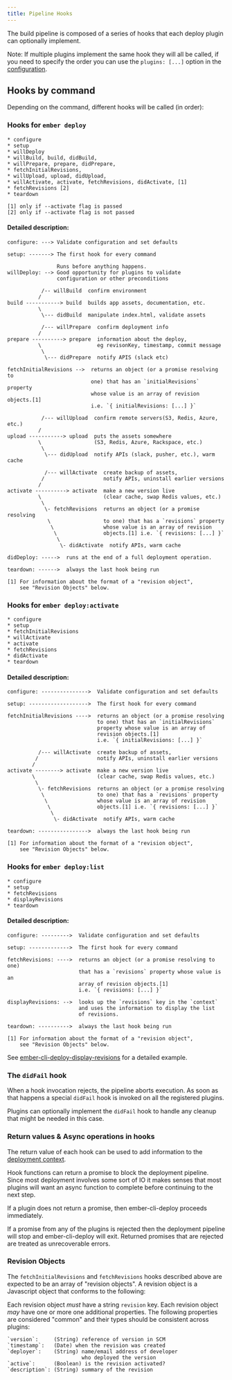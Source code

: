 ```yaml
---
title: Pipeline Hooks
---
```


The build pipeline is composed of a series of hooks that each deploy plugin can optionally implement.

Note:
If multiple plugins implement the same hook they will all be called, if you need to specify the order you can use the `plugins: [...]` option in the [configuration](../configuration-overview).

## Hooks by command

Depending on the command, different hooks will be called (in order):

### Hooks for `ember deploy`
```
* configure
* setup
* willDeploy
* willBuild, build, didBuild,
* willPrepare, prepare, didPrepare,
* fetchInitialRevisions,
* willUpload, upload, didUpload,
* willActivate, activate, fetchRevisions, didActivate, [1]
* fetchRevisions [2]
* teardown

[1] only if --activate flag is passed
[2] only if --activate flag is not passed
```

#### Detailed description:

```
configure: ---> Validate configuration and set defaults

setup: -------> The first hook for every command

                Runs before anything happens.
willDeploy: --> Good opportunity for plugins to validate
                configuration or other preconditions

           /-- willBuild  confirm environment
          /
build -----------> build  builds app assets, documentation, etc.
          \
           \--- didBuild  manipulate index.html, validate assets

           /--- willPrepare  confirm deployment info
          /
prepare ----------> prepare  information about the deploy,
          \                  eg revisonKey, timestamp, commit message
           \
            \--- didPrepare  notify APIS (slack etc)

fetchInitialRevisions -->  returns an object (or a promise resolving to
                           one) that has an `initialRevisions` property
                           whose value is an array of revision objects.[1]
                           i.e. `{ initialRevisions: [...] }`

           /--- willUpload  confirm remote servers(S3, Redis, Azure, etc.)
          /
upload -----------> upload  puts the assets somewhere
          \                 (S3, Redis, Azure, Rackspace, etc.)
           \
            \--- didUpload  notify APIs (slack, pusher, etc.), warm cache

            /--- willActivate  create backup of assets,
           /                   notify APIs, uninstall earlier versions
          /
activate ----------> activate  make a new version live
          \                    (clear cache, swap Redis values, etc.)
           \
            \- fetchRevisions  returns an object (or a promise resolving
             \                 to one) that has a `revisions` property
              \                whose value is an array of revision
               \               objects.[1] i.e. `{ revisions: [...] }`
                \
                 \- didActivate  notify APIs, warm cache

didDeploy: ----->  runs at the end of a full deployment operation.

teardown: ------>  always the last hook being run

[1] For information about the format of a "revision object",
    see "Revision Objects" below.
```


### Hooks for `ember deploy:activate`
```
* configure
* setup
* fetchInitialRevisions
* willActivate
* activate
* fetchRevisions
* didActivate
* teardown
```

#### Detailed description:

```
configure: --------------->  Validate configuration and set defaults

setup: ------------------->  The first hook for every command

fetchInitialRevisions ---->  returns an object (or a promise resolving
                             to one) that has an `initialRevisions`
                             property whose value is an array of
                             revision objects.[1]
                             i.e. `{ initialRevisions: [...] }`

          /--- willActivate  create backup of assets,
         /                   notify APIs, uninstall earlier versions
        /
activate --------> activate  make a new version live
        \                    (clear cache, swap Redis values, etc.)
         \
          \- fetchRevisions  returns an object (or a promise resolving
           \                 to one) that has a `revisions` property
            \                whose value is an array of revision
             \               objects.[1] i.e. `{ revisions: [...] }`
              \
               \- didActivate  notify APIs, warm cache

teardown: ---------------->  always the last hook being run

[1] For information about the format of a "revision object",
    see "Revision Objects" below.
```

### Hooks for `ember deploy:list`
```
* configure
* setup
* fetchRevisions
* displayRevisions
* teardown
```

#### Detailed description:

```
configure: --------->  Validate configuration and set defaults

setup: ------------->  The first hook for every command

fetchRevisions: ---->  returns an object (or a promise resolving to one)
                       that has a `revisions` property whose value is an
                       array of revision objects.[1]
                       i.e. `{ revisions: [...] }`

displayRevisions: -->  looks up the `revisions` key in the `context`
                       and uses the information to display the list
                       of revisions.

teardown: ---------->  always the last hook being run

[1] For information about the format of a "revision object",
    see "Revision Objects" below.
```

See [ember-cli-deploy-display-revisions](https://github.com/ember-cli-deploy/ember-cli-deploy-display-revisions) for a detailed example.

### The `didFail` hook

When a hook invocation rejects, the pipeline aborts execution. As soon as that happens a special `didFail` hook is invoked on all the registered plugins.

Plugins can optionally implement the `didFail` hook to handle any cleanup that might be needed in this case.

### Return values & Async operations in hooks

The return value of each hook can be used to add information to the [deployment context](../deployment-context).

Hook functions can return a promise to block the deployment pipeline. Since most deployment involves some sort of IO it makes senses that most plugins will want an async function to complete before continuing to the next step.

If a plugin does not return a promise, then ember-cli-deploy proceeds immediately.

If a promise from any of the plugins is rejected then the deployment pipeline will stop and ember-cli-deploy will exit. Returned promises that are rejected are treated as unrecoverable errors.

### Revision Objects

The `fetchInitialRevisions` and `fetchRevisions` hooks described above are expected to be an array of "revision objects". A revision object is a Javascript object that conforms to the following:

Each revision object _must_ have a string `revision` key. Each revision object _may_ have one or more one additional properties. The following properties are considered "common" and their types should be consistent across plugins:

    `version`:     (String) reference of version in SCM
    `timestamp`:   (Date) when the revision was created
    `deployer`:    (String) name/email address of developer
                            who deployed the version
    `active`:      (Boolean) is the revision activated?
    `description`: (String) summary of the revision
